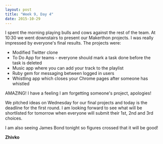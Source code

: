 ```yaml
---
layout: post
title: "Week 9, Day 4"
date: 2015-10-29
---
```

I spent the morning playing bulls and cows against the rest of the team. At 10:30 we went downstairs to present our Makerthon projects. I was really impressed by everyone's final results. The projects were:

* Modified Twitter clone
* To Do App for teams - everyone should mark a task done before the task is deleted
* Music app where you can add your track to the playlist
* Ruby gem for messaging between logged in users
* Whistling app which closes your Chrome pages after someone has whistled

AMAZING! I have a feeling I am forgetting someone's project, apologies!

We pitched ideas on Wednesday for our final projects and today is the deadline for the first round. I am looking forward to see what will be shortlisted for tomorrow when everyone will submit their 1st, 2nd and 3rd choices.

I am also seeing James Bond tonight so figures crossed that it will be good!

__Zhivko__
